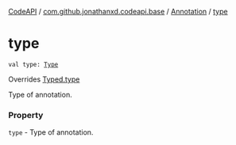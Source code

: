 [CodeAPI](../../index.md) / [com.github.jonathanxd.codeapi.base](../index.md) / [Annotation](index.md) / [type](.)

# type

`val type: `[`Type`](http://docs.oracle.com/javase/6/docs/api/java/lang/reflect/Type.html)

Overrides [Typed.type](../-typed/type.md)

Type of annotation.

### Property

`type` - Type of annotation.